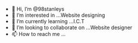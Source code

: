 - 👋 Hi, I’m @98stanleys
- 👀 I’m interested in ...Website designing
- 🌱 I’m currently learning ...I.C.T
- 💞️ I’m looking to collaborate on ...Website designer
- 📫 How to reach me ... 

<!---
98staleys/98staleys is a ✨ special ✨ repository because its `README.md` (this file) appears on your GitHub profile.
You can click the Preview link to take a look at your changes.
--->
